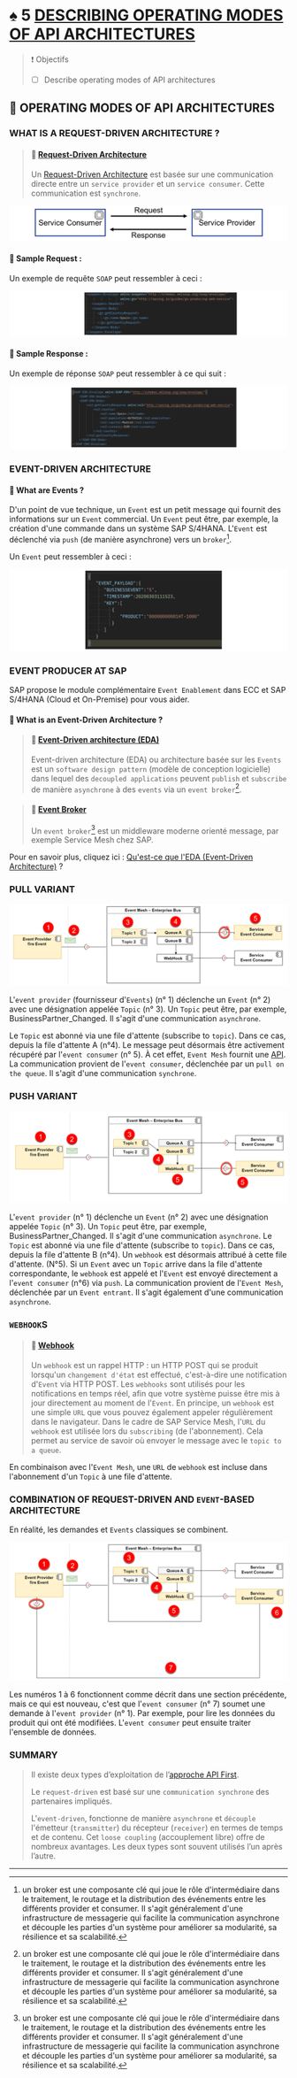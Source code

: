 # ♠ 5 [DESCRIBING OPERATING MODES OF API ARCHITECTURES](https://learning.sap.com/learning-journeys/developing-with-sap-integration-suite/describing-operating-modes-of-api-architectures_b47895bf-cd5c-45f0-8bef-11384e978629)

> :exclamation: Objectifs
>
> - [ ] Describe operating modes of API architectures

## :closed_book: OPERATING MODES OF API ARCHITECTURES

### WHAT IS A REQUEST-DRIVEN ARCHITECTURE ?

> #### :bookmark: [Request-Driven Architecture](../☼%20UNIT%200%20-%20Lexicon/♠%20Request-Driven%20Architecture.md)
>
> Un [Request-Driven Architecture](../☼%20UNIT%200%20-%20Lexicon/♠%20Request-Driven%20Architecture.md) est basée sur une communication directe entre un `service provider` et un `service consumer`. Cette communication est `synchrone`.

![](./RESSOURCES/CLD900_U1_L5_01.png)

#### :small_red_triangle_down: Sample Request :

Un exemple de requête `SOAP` peut ressembler à ceci :

![](./RESSOURCES/CLD900_20_U1L3_001_scr.png)

#### :small_red_triangle_down: Sample Response :

Un exemple de réponse `SOAP` peut ressembler à ce qui suit :

![](./RESSOURCES/CLD900_20_U1L3_002_scr.png)

### EVENT-DRIVEN ARCHITECTURE

#### :small_red_triangle_down: What are Events ?

D'un point de vue technique, un `Event` est un petit message qui fournit des informations sur un `Event` commercial. Un `Event` peut être, par exemple, la création d'une commande dans un système SAP S/4HANA. L'`Event` est déclenché via `push` (de manière asynchrone) vers un `broker`[^1].

Un `Event` peut ressembler à ceci :

![](./RESSOURCES/CLD900_20_U1L3_003_scr.png)

### EVENT PRODUCER AT SAP

SAP propose le module complémentaire `Event Enablement` dans ECC et SAP S/4HANA (Cloud et On-Premise) pour vous aider.

#### :small_red_triangle_down: What is an Event-Driven Architecture ?

> #### :bookmark: [Event-Driven architecture (EDA)](../☼%20UNIT%200%20-%20Lexicon/♠%20``Event``-Driven%20Architecture.md)
>
> Event-driven architecture (EDA) ou architecture basée sur les `Events` est un `software design pattern` (modèle de conception logicielle) dans lequel des `decoupled applications` peuvent `publish` et `subscribe` de manière `asynchrone` à des `events` via un `event broker`[^1].

> #### :bookmark: [Event Broker]()
>
> Un `event broker`[^1] est un middleware moderne orienté message, par exemple Service Mesh chez SAP.

Pour en savoir plus, cliquez ici : [Qu'est-ce que l'EDA (Event-Driven Architecture)](https://aws.amazon.com/what-is/eda/) ?

### PULL VARIANT

![](./RESSOURCES/CLD900_20_U1L3_005.png)

L'`event provider` (fournisseur d'`Events`) (n° 1) déclenche un `Event` (n° 2) avec une désignation appelée `Topic` (n° 3). Un `Topic` peut être, par exemple, BusinessPartner_Changed. Il s'agit d'une communication `asynchrone`.

Le `Topic` est abonné via une file d'attente (subscribe to `topic`). Dans ce cas, depuis la file d'attente A (n°4). Le message peut désormais être activement récupéré par l'`event consumer` (n° 5). À cet effet, `Event Mesh` fournit une [API](../☼%20UNIT%200%20-%20Lexicon/♠%20API.md). La communication provient de l'`event consumer`, déclenchée par un `pull on the queue`. Il s'agit d'une communication `synchrone`.

### PUSH VARIANT

![](./RESSOURCES/CLD900_20_U1L3_006.png)

L'`event provider` (n° 1) déclenche un `Event` (n° 2) avec une désignation appelée `Topic` (n° 3). Un `Topic` peut être, par exemple, BusinessPartner_Changed. Il s'agit d'une communication `asynchrone`. Le `Topic` est abonné via une file d'attente (subscribe to `topic`). Dans ce cas, depuis la file d'attente B (n°4). Un `webhook` est désormais attribué à cette file d'attente. (N°5). Si un `Event` avec un `Topic` arrive dans la file d'attente correspondante, le `webhook` est appelé et l'`Event` est envoyé directement a l'`event consumer` (n°6) via `push`. La communication provient de l'`Event Mesh`, déclenchée par un `Event entrant`. Il s'agit également d'une communication `asynchrone`.

### `WEBHOOK`S

> #### :bookmark: [Webhook]()
>
> Un `webhook` est un rappel HTTP : un HTTP POST qui se produit lorsqu'un `changement d'état` est effectué, c'est-à-dire une notification d'`Event` via HTTP POST. Les `webhooks` sont utilisés pour les notifications en temps réel, afin que votre système puisse être mis à jour directement au moment de l'`Event`. En principe, un `webhook` est une simple `URL` que vous pouvez également appeler régulièrement dans le navigateur. Dans le cadre de SAP Service Mesh, l'`URL` du `webhook` est utilisée lors du `subscribing` (de l'abonnement). Cela permet au service de savoir où envoyer le message avec le `topic to a queue`.

En combinaison avec l'`Event Mesh`, une `URL` de `webhook` est incluse dans l'abonnement d'un `Topic` à une file d'attente.

### COMBINATION OF REQUEST-DRIVEN AND `EVENT`-BASED ARCHITECTURE

En réalité, les demandes et `Events` classiques se combinent.

![](./RESSOURCES/CLD900_20_U1L3_007.png)

Les numéros 1 à 6 fonctionnent comme décrit dans une section précédente, mais ce qui est nouveau, c'est que l'`event consumer` (n° 7) soumet une demande à l'`event provider` (n° 1). Par exemple, pour lire les données du produit qui ont été modifiées. L'`event consumer` peut ensuite traiter l'ensemble de données.

### SUMMARY

> Il existe deux types d’exploitation de l’[approche API First](../☼%20UNIT%200%20-%20Lexicon/♠%20API%20First%20Approach.md).
>
> Le `request-driven` est basé sur une `communication synchrone` des partenaires impliqués.
>
> L'`event-driven`, fonctionne de manière `asynchrone` et `découple` l'émetteur (`transmitter`) du récepteur (`receiver`) en termes de temps et de contenu. Cet `loose coupling` (accouplement libre) offre de nombreux avantages. Les deux types sont souvent utilisés l’un après l’autre.

---

[^1]: un broker est une composante clé qui joue le rôle d'intermédiaire dans le traitement, le routage et la distribution des événements entre les différents provider et consumer. Il s'agit généralement d'une infrastructure de messagerie qui facilite la communication asynchrone et découple les parties d'un système pour améliorer sa modularité, sa résilience et sa scalabilité.

